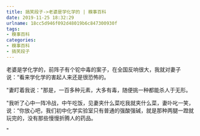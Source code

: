 ```yaml
---
title: 搞笑段子->老婆是学化学的 | 糗事百科
date: 2019-11-25 18:32:29
urlname: 18cc5d946f092d48019b6c847300930f
tags: 
- 糗事百科
categories:
- 糗事百科
- 搞笑段子
---
```

老婆是学化学的，前阵子有个铊中毒的案子，在全国反响很大，我就对妻子说：“看来学化学的害起人来还是很恐怖的。

"妻盯着我说："那是，一百多种元素，大多有毒，随便挑一种都能杀人于无形。

"我听了心中一阵冷战，中午吃饭，见妻夹什么菜吃我就夹什么菜，妻卟叱一笑，说：“你放心吧，我们初中化学实验室只有普通的强酸强碱，就是那种两腿一蹬就玩完的，没有那些慢慢折腾人的药品。

"



